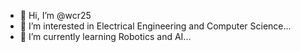 - 👋 Hi, I’m @wcr25
- 👀 I’m interested in Electrical Engineering and Computer Science...
- 🌱 I’m currently learning Robotics and AI...

<!---
wcr25/wcr25 is a ✨ special ✨ repository because its `README.md` (this file) appears on your GitHub profile.
You can click the Preview link to take a look at your changes.
--->
